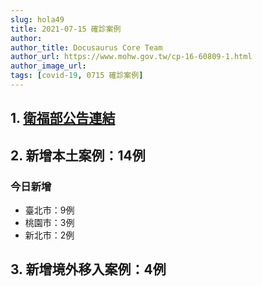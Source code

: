 ```yaml
---
slug: hola49
title: 2021-07-15 確診案例
author: 
author_title: Docusaurus Core Team
author_url: https://www.mohw.gov.tw/cp-16-60809-1.html
author_image_url: 
tags: [covid-19, 0715 確診案例]
---
```


## 1. [衛福部公告連結](https://www.cdc.gov.tw/Bulletin/Detail/Ppvh82lbGAf4mdyYY3JanQ?typeid=9)

## 2. 新增本土案例：14例

### 今日新增
* 臺北市：9例
* 桃園市：3例
* 新北市：2例

## 3. 新增境外移入案例：4例

